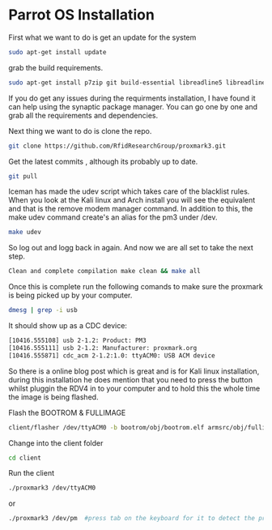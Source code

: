 
# Parrot OS Installation
First what we want to do is get an update for the system

```sh
sudo apt-get install update
```

grab the build requirements.

```sh
sudo apt-get install p7zip git build-essential libreadline5 libreadline-dev libusb-0.1-4 libusb-dev libqt4-dev perl pkg-config wget libncurses5-dev gcc-arm-none-eabi
```
If you do get any issues during the requirments installation, I have found it can help using the synaptic package manager. You can go one by one and grab all the requirements and dependencies. 

Next thing we want to do is clone the repo. 
```sh
git clone https://github.com/RfidResearchGroup/proxmark3.git
```

Get the latest commits , although its probably up to date.
```sh
git pull
```
Iceman has made the udev script which takes care of the blacklist rules. 
When you look at the Kali linux and Arch install you will see the equivalent and that is the remove modem manager command. 
In addition to this, the make udev command create's an alias for the pm3 under /dev. 

```sh
make udev
```
So log out and logg back in again. And now we are all set to take the next step. 
```sh
Clean and complete compilation make clean && make all
```
Once this is complete run the following comands to make sure the proxmark is being picked up by your computer. 
 ```sh
dmesg | grep -i usb
```
It should show up as a CDC device:
```sh
[10416.555108] usb 2-1.2: Product: PM3
[10416.555111] usb 2-1.2: Manufacturer: proxmark.org
[10416.555871] cdc_acm 2-1.2:1.0: ttyACM0: USB ACM device
```
So there is a online blog post which is great and is for Kali linux installation, during this installation he does mention that you need to press the button whilst pluggin the RDV4 in to your computer and to hold this the whole time the image is being flashed.  

Flash the BOOTROM & FULLIMAGE
 ```sh
 client/flasher /dev/ttyACM0 -b bootrom/obj/bootrom.elf armsrc/obj/fullimage.elf
```
Change into the client folder
 ```sh
cd client
```
Run the client 
 ```sh
./proxmark3 /dev/ttyACM0
```

or 
 ``` sh 
./proxmark3 /dev/pm  #press tab on the keyboard for it to detect the proxmark
```
